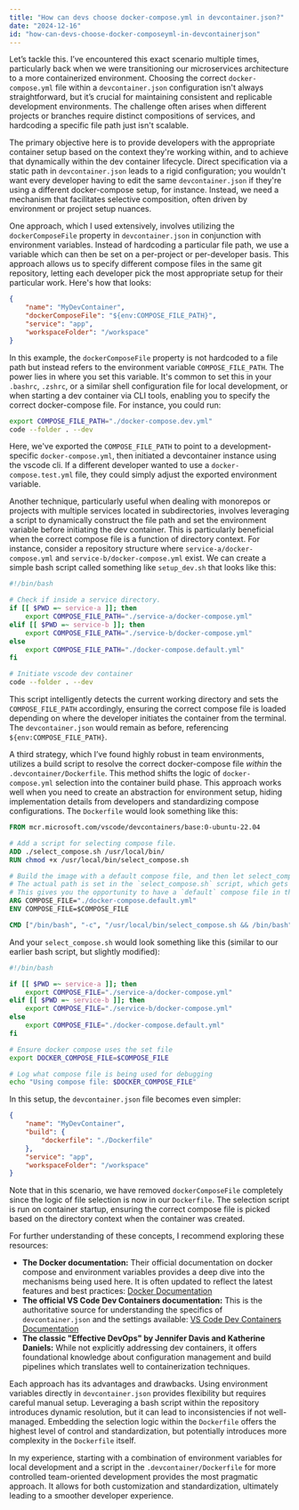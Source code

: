 ```yaml
---
title: "How can devs choose docker-compose.yml in devcontainer.json?"
date: "2024-12-16"
id: "how-can-devs-choose-docker-composeyml-in-devcontainerjson"
---
```


Let’s tackle this. I’ve encountered this exact scenario multiple times, particularly back when we were transitioning our microservices architecture to a more containerized environment. Choosing the correct `docker-compose.yml` file within a `devcontainer.json` configuration isn't always straightforward, but it’s crucial for maintaining consistent and replicable development environments. The challenge often arises when different projects or branches require distinct compositions of services, and hardcoding a specific file path just isn't scalable.

The primary objective here is to provide developers with the appropriate container setup based on the context they're working within, and to achieve that dynamically within the dev container lifecycle. Direct specification via a static path in `devcontainer.json` leads to a rigid configuration; you wouldn't want every developer having to edit the same `devcontainer.json` if they're using a different docker-compose setup, for instance. Instead, we need a mechanism that facilitates selective composition, often driven by environment or project setup nuances.

One approach, which I used extensively, involves utilizing the `dockerComposeFile` property in `devcontainer.json` in conjunction with environment variables. Instead of hardcoding a particular file path, we use a variable which can then be set on a per-project or per-developer basis. This approach allows us to specify different compose files in the same git repository, letting each developer pick the most appropriate setup for their particular work. Here's how that looks:

```json
{
    "name": "MyDevContainer",
    "dockerComposeFile": "${env:COMPOSE_FILE_PATH}",
    "service": "app",
    "workspaceFolder": "/workspace"
}
```

In this example, the `dockerComposeFile` property is not hardcoded to a file path but instead refers to the environment variable `COMPOSE_FILE_PATH`. The power lies in where you set this variable. It's common to set this in your `.bashrc`, `.zshrc`, or a similar shell configuration file for local development, or when starting a dev container via CLI tools, enabling you to specify the correct docker-compose file. For instance, you could run:

```bash
export COMPOSE_FILE_PATH="./docker-compose.dev.yml"
code --folder . --dev
```

Here, we've exported the `COMPOSE_FILE_PATH` to point to a development-specific `docker-compose.yml`, then initiated a devcontainer instance using the vscode cli. If a different developer wanted to use a `docker-compose.test.yml` file, they could simply adjust the exported environment variable.

Another technique, particularly useful when dealing with monorepos or projects with multiple services located in subdirectories, involves leveraging a script to dynamically construct the file path and set the environment variable before initiating the dev container. This is particularly beneficial when the correct compose file is a function of directory context. For instance, consider a repository structure where `service-a/docker-compose.yml` and `service-b/docker-compose.yml` exist. We can create a simple bash script called something like `setup_dev.sh` that looks like this:

```bash
#!/bin/bash

# Check if inside a service directory.
if [[ $PWD =~ service-a ]]; then
    export COMPOSE_FILE_PATH="./service-a/docker-compose.yml"
elif [[ $PWD =~ service-b ]]; then
    export COMPOSE_FILE_PATH="./service-b/docker-compose.yml"
else
    export COMPOSE_FILE_PATH="./docker-compose.default.yml"
fi

# Initiate vscode dev container
code --folder . --dev
```

This script intelligently detects the current working directory and sets the `COMPOSE_FILE_PATH` accordingly, ensuring the correct compose file is loaded depending on where the developer initiates the container from the terminal. The `devcontainer.json` would remain as before, referencing `${env:COMPOSE_FILE_PATH}`.

A third strategy, which I’ve found highly robust in team environments, utilizes a build script to resolve the correct docker-compose file *within* the `.devcontainer/Dockerfile`. This method shifts the logic of `docker-compose.yml` selection into the container build phase. This approach works well when you need to create an abstraction for environment setup, hiding implementation details from developers and standardizing compose configurations. The `Dockerfile` would look something like this:

```dockerfile
FROM mcr.microsoft.com/vscode/devcontainers/base:0-ubuntu-22.04

# Add a script for selecting compose file.
ADD ./select_compose.sh /usr/local/bin/
RUN chmod +x /usr/local/bin/select_compose.sh

# Build the image with a default compose file, and then let select_compose.sh override it.
# The actual path is set in the `select_compose.sh` script, which gets ran at runtime.
# This gives you the opportunity to have a `default` compose file in the devcontainer and use the script to select other files.
ARG COMPOSE_FILE="./docker-compose.default.yml"
ENV COMPOSE_FILE=$COMPOSE_FILE

CMD ["/bin/bash", "-c", "/usr/local/bin/select_compose.sh && /bin/bash"]
```

And your `select_compose.sh` would look something like this (similar to our earlier bash script, but slightly modified):

```bash
#!/bin/bash

if [[ $PWD =~ service-a ]]; then
    export COMPOSE_FILE="./service-a/docker-compose.yml"
elif [[ $PWD =~ service-b ]]; then
    export COMPOSE_FILE="./service-b/docker-compose.yml"
else
    export COMPOSE_FILE="./docker-compose.default.yml"
fi

# Ensure docker compose uses the set file
export DOCKER_COMPOSE_FILE=$COMPOSE_FILE

# Log what compose file is being used for debugging
echo "Using compose file: $DOCKER_COMPOSE_FILE"
```

In this setup, the `devcontainer.json` file becomes even simpler:

```json
{
    "name": "MyDevContainer",
    "build": {
        "dockerfile": "./Dockerfile"
    },
    "service": "app",
    "workspaceFolder": "/workspace"
}
```

Note that in this scenario, we have removed `dockerComposeFile` completely since the logic of file selection is now in our `Dockerfile`. The selection script is run on container startup, ensuring the correct compose file is picked based on the directory context when the container was created.

For further understanding of these concepts, I recommend exploring these resources:

*   **The Docker documentation:** Their official documentation on docker compose and environment variables provides a deep dive into the mechanisms being used here. It is often updated to reflect the latest features and best practices: [Docker Documentation](https://docs.docker.com/)
*   **The official VS Code Dev Containers documentation:** This is the authoritative source for understanding the specifics of `devcontainer.json` and the settings available: [VS Code Dev Containers Documentation](https://code.visualstudio.com/docs/devcontainers/containers)
*  **The classic "Effective DevOps" by Jennifer Davis and Katherine Daniels:** While not explicitly addressing dev containers, it offers foundational knowledge about configuration management and build pipelines which translates well to containerization techniques.

Each approach has its advantages and drawbacks. Using environment variables directly in `devcontainer.json` provides flexibility but requires careful manual setup. Leveraging a bash script within the repository introduces dynamic resolution, but it can lead to inconsistencies if not well-managed. Embedding the selection logic within the `Dockerfile` offers the highest level of control and standardization, but potentially introduces more complexity in the `Dockerfile` itself.

In my experience, starting with a combination of environment variables for local development and a script in the `.devcontainer/Dockerfile` for more controlled team-oriented development provides the most pragmatic approach. It allows for both customization and standardization, ultimately leading to a smoother developer experience.
